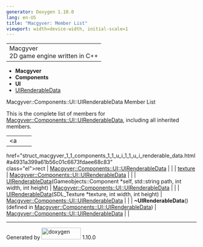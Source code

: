 ```yaml
---
generator: Doxygen 1.10.0
lang: en-US
title: "Macgyver: Member List"
viewport: width=device-width, initial-scale=1
---
```


<div id="top">

<div id="titlearea">

<table data-cellspacing="0" data-cellpadding="0">
<colgroup>
<col style="width: 100%" />
</colgroup>
<tbody>
<tr id="projectrow" class="odd">
<td id="projectalign"><div id="projectname">
Macgyver
</div>
<div id="projectbrief">
2D game engine written in C++
</div></td>
</tr>
</tbody>
</table>

</div>

<div id="main-nav">

</div>

<div id="nav-path" class="navpath">

- **Macgyver**
- **Components**
- **UI**
- <a
  href="struct_macgyver_1_1_components_1_1_u_i_1_1_u_i_renderable_data.html"
  class="el">UIRenderableData</a>

</div>

</div>

<div class="header">

<div class="headertitle">

<div class="title">

Macgyver::Components::UI::UIRenderableData Member List

</div>

</div>

</div>

<div class="contents">

This is the complete list of members for <a
href="struct_macgyver_1_1_components_1_1_u_i_1_1_u_i_renderable_data.html"
class="el">Macgyver::Components::UI::UIRenderableData</a>, including all
inherited members.

|                                                                                                              |                                                                            |     |
|--------------------------------------------------------------------------------------------------------------|----------------------------------------------------------------------------|-----|
| <a                                                                                                           
 href="struct_macgyver_1_1_components_1_1_u_i_1_1_u_i_renderable_data.html#a4931a399a61b56c01c6673fdaee68c83"  
 class="el">rect</a>                                                                                           | <a                                                                         
                                                                                                                href="struct_macgyver_1_1_components_1_1_u_i_1_1_u_i_renderable_data.html"  
                                                                                                                class="el">Macgyver::Components::UI::UIRenderableData</a>                   |     |
| <a                                                                                                           
 href="struct_macgyver_1_1_components_1_1_u_i_1_1_u_i_renderable_data.html#a64148e4cf2ef7c50c46002a1b9497a79"  
 class="el">texture</a>                                                                                        | <a                                                                         
                                                                                                                href="struct_macgyver_1_1_components_1_1_u_i_1_1_u_i_renderable_data.html"  
                                                                                                                class="el">Macgyver::Components::UI::UIRenderableData</a>                   |     |
| <a                                                                                                           
 href="struct_macgyver_1_1_components_1_1_u_i_1_1_u_i_renderable_data.html#adda11435b582563ef2d2192757add8b9"  
 class="el">UIRenderableData</a>(Gameobjects::Component \*self, std::string path, int width, int height)       | <a                                                                         
                                                                                                                href="struct_macgyver_1_1_components_1_1_u_i_1_1_u_i_renderable_data.html"  
                                                                                                                class="el">Macgyver::Components::UI::UIRenderableData</a>                   |     |
| <a                                                                                                           
 href="struct_macgyver_1_1_components_1_1_u_i_1_1_u_i_renderable_data.html#a3a62718be00f907a849eec8efcbd61b1"  
 class="el">UIRenderableData</a>(SDL_Texture \*texture, int width, int height)                                 | <a                                                                         
                                                                                                                href="struct_macgyver_1_1_components_1_1_u_i_1_1_u_i_renderable_data.html"  
                                                                                                                class="el">Macgyver::Components::UI::UIRenderableData</a>                   |     |
| **~UIRenderableData**() (defined in <a                                                                       
 href="struct_macgyver_1_1_components_1_1_u_i_1_1_u_i_renderable_data.html"                                    
 class="el">Macgyver::Components::UI::UIRenderableData</a>)                                                    | <a                                                                         
                                                                                                                href="struct_macgyver_1_1_components_1_1_u_i_1_1_u_i_renderable_data.html"  
                                                                                                                class="el">Macgyver::Components::UI::UIRenderableData</a>                   |     |

</div>

------------------------------------------------------------------------

<span class="small">Generated
by [<img src="doxygen.svg" class="footer" width="104" height="31"
alt="doxygen" />](https://www.doxygen.org/index.html) 1.10.0</span>
